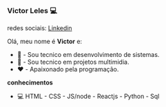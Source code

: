 ### Victor Leles 💻

redes sociais: <a href="https://www.linkedin.com/in/victor-leles-b4133b57/">Linkedin</a>

Olá, meu nome é <strong>Victor</strong> e:
 
 - 📔 - Sou tecnico em desenvolvimento de sistemas.
 - 📔 - Sou tecnico em projetos multimidia.
 - ❤️ - Apaixonado pela programação.

<strong>conhecimentos</strong>
 - 💻 HTML - CSS - JS/node - Reactjs - Python - Sql
  
